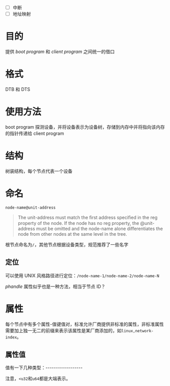 

- [ ] 中断
- [ ] 地址映射

# 目的

提供 *boot program* 和 *client program* 之间统一的借口

# 格式

DTB 和 DTS

# 使用方法

boot program 探测设备，并将设备表示为设备树，存储到内存中并将指向该内存的指针传递给 client program



# 结构

树装结构，每个节点代表一个设备

# 命名

`node-name@unit-address`

> The unit-address must match the ﬁrst address speciﬁed in the
> reg property of the node. If the node has no reg property, the @unit-address must be omitted and the node-name alone
> differentiates the node from other nodes at the same level in the tree.

根节点命名为`/`，其他节点根据设备类型，规范推荐了一些名字

## 定位

可以使用 UNIX 风格路径进行定位：`/node-name-1/node-name-2/node-name-N`

*phandle* 属性似乎也是一种方法，相当于节点 ID？

# 属性

每个节点中有多个属性-值键值对，标准允许厂商提供非标准的属性，非标准属性需要加上独一无二的前缀来表示该属性是某厂商添加的，如`linux,network-index`。

## 属性值

值有一下几种类型：------------------

注意，`<u32`和`u64`都是大端表示。



